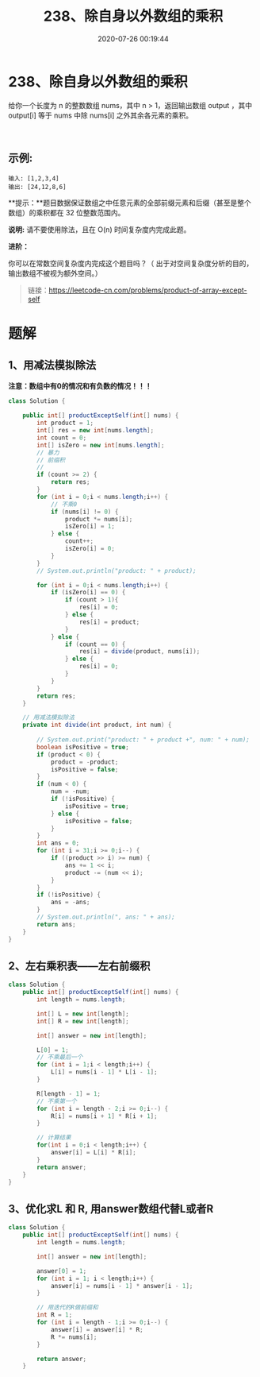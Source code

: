 ﻿---
title: 238、除自身以外数组的乘积
categories:
- leetcode
tags:
  - null
date: 2020-07-26 00:19:44
---

# 238、除自身以外数组的乘积

给你一个长度为 n 的整数数组 nums，其中 n > 1，返回输出数组 output ，其中 output[i] 等于 nums 中除 nums[i] 之外其余各元素的乘积。

 

## 示例:
```
输入: [1,2,3,4]
输出: [24,12,8,6]
```

**提示：**题目数据保证数组之中任意元素的全部前缀元素和后缀（甚至是整个数组）的乘积都在 32 位整数范围内。

**说明:** 请不要使用除法，且在 O(n) 时间复杂度内完成此题。

**进阶：**

你可以在常数空间复杂度内完成这个题目吗？（ 出于对空间复杂度分析的目的，输出数组不被视为额外空间。）


> 链接：https://leetcode-cn.com/problems/product-of-array-except-self

# 题解

## 1、用减法模拟除法
**注意：数组中有0的情况和有负数的情况！！！**
```java
class Solution {
    
    public int[] productExceptSelf(int[] nums) {
        int product = 1;
        int[] res = new int[nums.length];
        int count = 0;
        int[] isZero = new int[nums.length];
        // 暴力
        // 前缀积
        // 
        if (count >= 2) {
            return res;
        }
        for (int i = 0;i < nums.length;i++) {
            // 不乘0
            if (nums[i] != 0) {
                product *= nums[i];
                isZero[i] = 1;
            } else {
                count++;
                isZero[i] = 0;
            }
        }
        // System.out.println("product: " + product);

        for (int i = 0;i < nums.length;i++) {
            if (isZero[i] == 0) {
                if (count > 1){
                    res[i] = 0;
                } else {
                    res[i] = product;
                }
            } else {
                if (count == 0) {
                    res[i] = divide(product, nums[i]);
                } else {
                    res[i] = 0;
                }
            }
        }
        return res;
    }

    // 用减法模拟除法
    private int divide(int product, int num) {
        
        // System.out.print("product: " + product +", num: " + num);
        boolean isPositive = true;
        if (product < 0) {
            product = -product;
            isPositive = false;
        }
        if (num < 0) {
            num = -num;
            if (!isPositive) {
                isPositive = true;
            } else {
                isPositive = false;
            }
        }
        int ans = 0;
        for (int i = 31;i >= 0;i--) {
            if ((product >> i) >= num) {
                ans += 1 << i;
                product -= (num << i);
            }
        }
        if (!isPositive) {
            ans = -ans;
        }
        // System.out.println(", ans: " + ans);
        return ans;
    }
}
```

## 2、左右乘积表——左右前缀积
```java
class Solution {
    public int[] productExceptSelf(int[] nums) {
        int length = nums.length;

        int[] L = new int[length];
        int[] R = new int[length];

        int[] answer = new int[length];

        L[0] = 1;
        // 不乘最后一个
        for (int i = 1;i < length;i++) {
            L[i] = nums[i - 1] * L[i - 1];
        }

        R[length - 1] = 1;
        // 不乘第一个
        for (int i = length - 2;i >= 0;i--) {
            R[i] = nums[i + 1] * R[i + 1];
        }

        // 计算结果
        for(int i = 0;i < length;i++) {
            answer[i] = L[i] * R[i];
        }
        return answer;
    }
}

```

## 3、优化求L 和 R, 用answer数组代替L或者R
```java
class Solution {
    public int[] productExceptSelf(int[] nums) {
        int length = nums.length;

        int[] answer = new int[length];

        answer[0] = 1;
        for (int i = 1; i < length;i++) {
            answer[i] = nums[i - 1] * answer[i - 1];
        }

        // 用迭代的R做前缀和
        int R = 1;
        for (int i = length - 1;i >= 0;i--) {
            answer[i] = answer[i] * R;
            R *= nums[i];
        }

        return answer;
    }
```